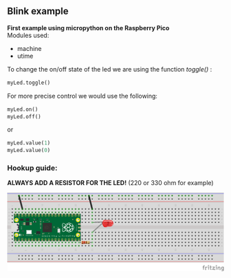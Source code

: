 ## Blink example
__First example using micropython on the Raspberry Pico__ <br/>
Modules used:
- machine
- utime 

To change the on/off state of the led we are using the function _toggle()_ :

```python
myLed.toggle()
```

For more precise control we would use the following:

```python
myLed.on()
myLed.off()
```

or

```python
myLed.value(1)
myLed.value(0)
```

### Hookup guide:

__ALWAYS ADD A RESISTOR FOR THE LED!__ (220 or 330 ohm for example)

![schematic](RPico-blink.png)

